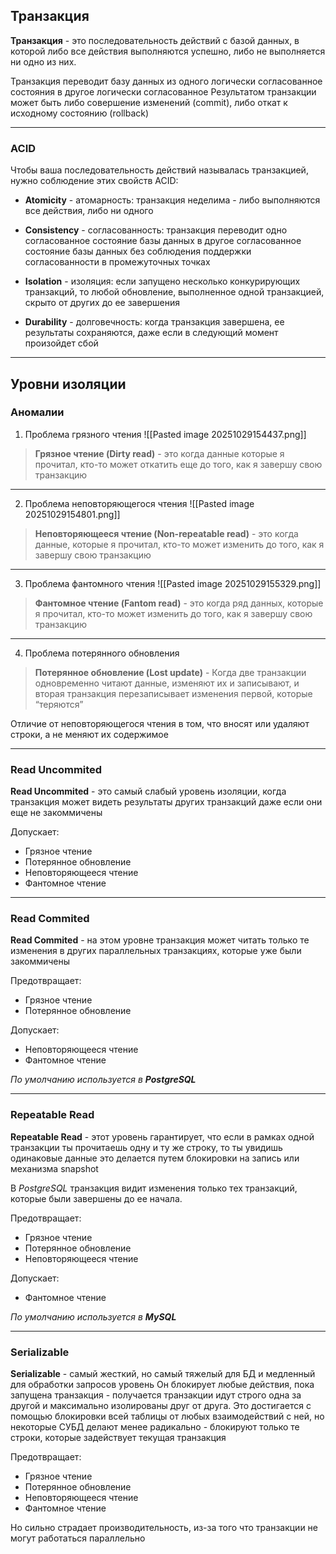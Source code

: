 ## Транзакция

**Транзакция** - это последовательность действий с базой данных, в которой либо все действия выполняются успешно, либо не выполняется ни одно из них.

Транзакция переводит базу данных из одного логически согласованное состояния в другое логически согласованное Результатом транзакции может быть либо совершение изменений (commit), либо откат к исходному состоянию (rollback)

---
### ACID

Чтобы ваша последовательность действий называлась транзакцией, нужно соблюдение этих свойств ACID:

- **Atomicity** - атомарность: транзакция неделима - либо выполняются все действия, либо ни одного
    
- **Consistency** - согласованность: транзакция переводит одно согласованное состояние базы данных в другое согласованное состояние базы данных без соблюдения поддержки согласованности в промежуточных точках
    
- **Isolation** - изоляция: если запущено несколько конкурирующих транзакций, то любой обновление, выполненное одной транзакцией, скрыто от других до ее завершения
    
- **Durability** - долговечность: когда транзакция завершена, ее результаты сохраняются, даже если в следующий момент произойдет сбой

---
## Уровни изоляции

### Аномалии

1. Проблема грязного чтения 
	![[Pasted image 20251029154437.png]]

> **Грязное чтение (Dirty read)** - это когда данные которые я прочитал, кто-то может откатить еще до того, как я завершу свою транзакцию

---

2. Проблема неповторяющегося чтения 
	![[Pasted image 20251029154801.png]]

> **Неповторяющееся чтение (Non-repeatable read)** - это когда данные, которые я прочитал, кто-то может изменить до того, как я завершу свою транзакцию

---

3. Проблема фантомного чтения 
	![[Pasted image 20251029155329.png]]

> **Фантомное чтение (Fantom read)** - это когда ряд данных, которые я прочитал, кто-то может изменить до того, как я завершу свою транзакцию

---

4. Проблема потерянного обновления

> **Потерянное обновление (Lost update)**  - Когда две транзакции одновременно читают данные, изменяют их и записывают, и вторая транзакция перезаписывает изменения первой, которые “теряются”

Отличие от неповторяющегося чтения в том, что вносят или удаляют строки, а не меняют их содержимое 

---
### Read Uncommited

**Read Uncommited** - это самый слабый уровень изоляции, когда транзакция может видеть результаты других транзакций даже если они еще не закоммичены 

Допускает:
- Грязное чтение
- Потерянное обновление
- Неповторяющееся чтение
- Фантомное чтение

---
### Read Commited

**Read Commited** - на этом уровне транзакция может читать только те изменения в других параллельных транзакциях, которые уже были закоммичены

Предотвращает:
- Грязное чтение
- Потерянное обновление

Допускает:
- Неповторяющееся чтение
- Фантомное чтение

_По умолчанию используется в **PostgreSQL**_

---
### Repeatable Read

**Repeatable Read** - этот уровень гарантирует, что если в рамках одной транзакции ты прочитаешь одну и ту же строку, то ты увидишь одинаковые данные
это делается путем блокировки на запись или механизма snapshot

В _PostgreSQL_ транзакция видит изменения только тех транзакций, которые были завершены до ее начала.

Предотвращает:
- Грязное чтение
- Потерянное обновление
- Неповторяющееся чтение

Допускает:
- Фантомное чтение

_По умолчанию используется в **MySQL**_

---
### Serializable

**Serializable** - самый жесткий, но самый тяжелый для БД и медленный для обработки запросов уровень
Он блокирует любые действия, пока запущена транзакция - получается транзакции идут строго одна за другой и максимально изолированы друг от друга.
Это достигается с помощью блокировки всей таблицы от любых взаимодействий с ней, но некоторые СУБД делают менее радикально - блокируют только те строки, которые задействует текущая транзакция

Предотвращает:
- Грязное чтение
- Потерянное обновление
- Неповторяющееся чтение
- Фантомное чтение

Но сильно страдает производительность, из-за того что транзакции не могут работаться параллельно